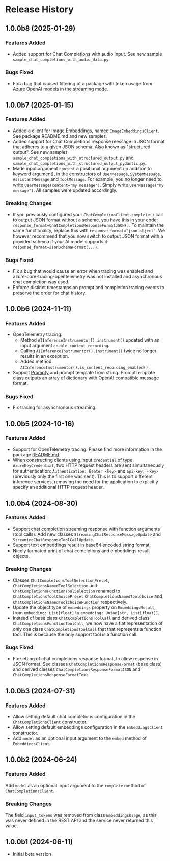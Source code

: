 # Release History

## 1.0.0b8 (2025-01-29)

### Features Added

* Added support for Chat Completions with audio input. See new sample `sample_chat_completions_with_audio_data.py`.

### Bugs Fixed

* Fix a bug that caused filtering of a package with token usage from Azure OpenAI models in the streaming mode.

## 1.0.0b7 (2025-01-15)

### Features Added

* Added a client for Image Embeddings, named `ImageEmbeddingsClient`. See package README.md and new samples.
* Added support for Chat Completions response message in JSON format that adheres to a given JSON schema. Also known
as "structured output". See new samples `sample_chat_completions_with_structured_output.py` and
`sample_chat_completions_with_structured_output_pydantic.py`.
* Made input argument `content` a positional argument (in addition to keyword argument), in the constructors of
`UserMessage`, `SystemMessage`, `AssistantMessage` and `ToolMessage`. For example, you no longer need to write
`UserMessage(content="my message")`. Simply write `UserMessage("my message")`. All samples were updated accordingly.

### Breaking Changes

* If you previously configured your `ChatCompletionClient.complete()` call to output JSON format without a scheme, you have this in your code: `response_format=ChatCompletionsResponseFormatJSON()`. To maintain the same functionality, replace this with `response_format="json-object"`. We however recommend that you now switch to output JSON format with a provided schema if your AI model supports it: `response_format=JsonSchemaFormat(...)`.

### Bugs Fixed

* Fix a bug that would cause an error when tracing was enabled and azure-core-tracing-opentelemetry was not installed and asynchronous chat completion was used.
* Enforce distinct timestamps on prompt and completion tracing events to preserve the order for chat history.

## 1.0.0b6 (2024-11-11)

### Features Added

* OpenTelemetry tracing:
  * Method `AIInferenceInstrumentor().instrument()` updated with an input argument `enable_content_recording`.
  * Calling `AIInferenceInstrumentor().instrument()` twice no longer results in an exception.
  * Added method `AIInferenceInstrumentor().is_content_recording_enabled()`
* Support [Prompty](https://github.com/microsoft/prompty) and prompt template from string. PromptTemplate class outputs an array of dictionary with OpenAI compatible message format.

### Bugs Fixed

* Fix tracing for asynchronous streaming.

## 1.0.0b5 (2024-10-16)

### Features Added

* Support for OpenTelemetry tracing. Please find more information in the package [README.md](https://github.com/Azure/azure-sdk-for-python/blob/main/sdk/ai/azure-ai-inference/README.md).
* When constructing clients using input `credential` of type `AzureKeyCredential`, two HTTP request headers are sent simultaneously for authentication: `Authentication: Beater <key>` and `api-key: <key>` (previously only the first one was sent). This is to support different inference services, removing the need for the application to explicitly specify an additional HTTP request header.

## 1.0.0b4 (2024-08-30)

### Features Added

* Support chat completion streaming response with function arguments (tool calls). Add new classes
`StreamingChatResponseMessageUpdate` and `StreamingChatResponseToolCallUpdate`.
* Support text embeddings result in base64 encoded string format.
* Nicely formated print of chat completions and embeddings result objects.

### Breaking Changes

* Classes `ChatCompletionsToolSelectionPreset`, `ChatCompletionsNamedToolSelection` and `ChatCompletionsFunctionToolSelection` renamed to `ChatCompletionsToolChoicePreset` `ChatCompletionsNamedToolChoice` and `ChatCompletionsNamedToolChoiceFunction` respectively.
* Update the object type of `embeddings` property on `EmbeddingsResult`, from `embedding: List[float]` to `embedding: Union[str, List[float]]`.
* Instead of base class `ChatCompletionsToolCall` and derived class `ChatCompletionsFunctionToolCall`, we now have a flat representation of only one class `ChatCompletionsToolCall` that that represents a function tool. This is because the only support tool is a function call.

### Bugs Fixed

* Fix setting of chat completions response format, to allow response in JSON format. See classes `ChatCompletionsResponseFormat` (base class) and
derived classes `ChatCompletionsResponseFormatJSON` and `ChatCompletionsResponseFormatText`.

## 1.0.0b3 (2024-07-31)

### Features Added

* Allow setting default chat completions configuration in the `ChatCompletionsClient` constructor.
* Allow setting default embeddings configuration in the `EmbeddingsClient` constructor.
* Add `model` as an optional input argument to the `embed` method of `EmbeddingsClient`.

## 1.0.0b2 (2024-06-24)

### Features Added

Add `model` as an optional input argument to the `complete` method of `ChatCompletionsClient`.

### Breaking Changes

The field `input_tokens` was removed from class `EmbeddingsUsage`, as this was never defined in the
REST API and the service never returned this value.

## 1.0.0b1 (2024-06-11)

* Initial beta version
